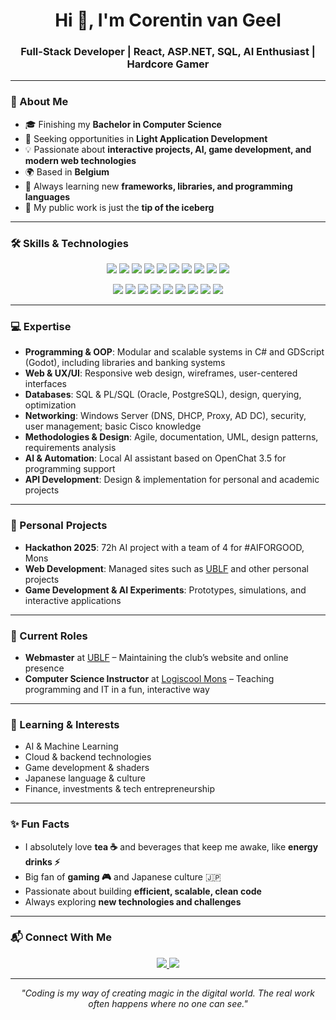 <!-- ========================== -->
<!-- WATSUKI - GITHUB PROFILE README -->
<!-- ========================== -->

<h1 align="center">Hi 👋, I'm Corentin van Geel</h1>
<h3 align="center">Full-Stack Developer | React, ASP.NET, SQL, AI Enthusiast | Hardcore Gamer</h3>

---

### 🚀 About Me
- 🎓 Finishing my **Bachelor in Computer Science**  
- 💼 Seeking opportunities in **Light Application Development**  
- 💡 Passionate about **interactive projects, AI, game development, and modern web technologies**  
- 🌍 Based in **Belgium**  
- 🌱 Always learning new **frameworks, libraries, and programming languages**  
- 🔗 My public work is just the **tip of the iceberg**  

---

### 🛠️ Skills & Technologies

<p align="center">
  <!-- Languages -->
  <img src="https://img.shields.io/badge/C-239120?style=for-the-badge&logo=c&logoColor=white" />
  <img src="https://img.shields.io/badge/C%23-239120?style=for-the-badge&logo=c-sharp&logoColor=white" />
  <img src="https://img.shields.io/badge/JavaScript-F7DF1E?style=for-the-badge&logo=javascript&logoColor=black" />
  <img src="https://img.shields.io/badge/Python-3776AB?style=for-the-badge&logo=python&logoColor=white" />
  <img src="https://img.shields.io/badge/HTML-E34F26?style=for-the-badge&logo=html5&logoColor=white" />
  <img src="https://img.shields.io/badge/CSS-1572B6?style=for-the-badge&logo=css3&logoColor=white" />
  <img src="https://img.shields.io/badge/PHP-777BB4?style=for-the-badge&logo=php&logoColor=white" />
  <img src="https://img.shields.io/badge/SQL-00758F?style=for-the-badge&logo=postgresql&logoColor=white" />
  <img src="https://img.shields.io/badge/Java-007396?style=for-the-badge&logo=java&logoColor=white" />
  <img src="https://img.shields.io/badge/Git-F05032?style=for-the-badge&logo=git&logoColor=white" />
</p>

<p align="center">
  <!-- Frameworks & Tools -->
  <img src="https://img.shields.io/badge/React-61DAFB?style=for-the-badge&logo=react&logoColor=black" />
  <img src="https://img.shields.io/badge/.NET-512BD4?style=for-the-badge&logo=dot-net&logoColor=white" />
  <img src="https://img.shields.io/badge/Blazor-512BD4?style=for-the-badge&logo=dot-net&logoColor=white" />
  <img src="https://img.shields.io/badge/MVC-FF6C37?style=for-the-badge&logoColor=white" />
  <img src="https://img.shields.io/badge/Flask-000000?style=for-the-badge&logo=flask&logoColor=white" />
  <img src="https://img.shields.io/badge/Bootstrap-7952B3?style=for-the-badge&logo=bootstrap&logoColor=white" />
  <img src="https://img.shields.io/badge/Godot-478CBF?style=for-the-badge&logo=godot-engine&logoColor=white" />
  <img src="https://img.shields.io/badge/Excel-217346?style=for-the-badge&logo=microsoft-excel&logoColor=white" />
  <img src="https://img.shields.io/badge/Tinkercad-F78F1E?style=for-the-badge&logo=tinkercad&logoColor=white" />
</p>

---

### 💻 Expertise
- **Programming & OOP**: Modular and scalable systems in C# and GDScript (Godot), including libraries and banking systems  
- **Web & UX/UI**: Responsive web design, wireframes, user-centered interfaces  
- **Databases**: SQL & PL/SQL (Oracle, PostgreSQL), design, querying, optimization  
- **Networking**: Windows Server (DNS, DHCP, Proxy, AD DC), security, user management; basic Cisco knowledge  
- **Methodologies & Design**: Agile, documentation, UML, design patterns, requirements analysis  
- **AI & Automation**: Local AI assistant based on OpenChat 3.5 for programming support  
- **API Development**: Design & implementation for personal and academic projects  

---

### 📂 Personal Projects
- **Hackathon 2025**: 72h AI project with a team of 4 for #AIFORGOOD, Mons  
- **Web Development**: Managed sites such as [UBLF](https://ublf.kalisport.com) and other personal projects  
- **Game Development & AI Experiments**: Prototypes, simulations, and interactive applications  

---

### 💼 Current Roles
- **Webmaster** at [UBLF](https://ublf.kalisport.com) – Maintaining the club’s website and online presence  
- **Computer Science Instructor** at [Logiscool Mons](https://www.logiscool.com/be/locations/mons) – Teaching programming and IT in a fun, interactive way  

---

### 🌱 Learning & Interests
- AI & Machine Learning  
- Cloud & backend technologies  
- Game development & shaders  
- Japanese language & culture  
- Finance, investments & tech entrepreneurship  

---

### ✨ Fun Facts
- I absolutely love **tea ☕** and beverages that keep me awake, like **energy drinks ⚡**  
- Big fan of **gaming 🎮** and Japanese culture 🇯🇵  
- Passionate about building **efficient, scalable, clean code**  
- Always exploring **new technologies and challenges**  

---

### 📬 Connect With Me
<p align="center">
  <a href="https://www.linkedin.com/in/corentin-van-geel-96b059252/" target="_blank">
    <img src="https://img.shields.io/badge/LinkedIn-0A66C2?style=for-the-badge&logo=linkedin&logoColor=white" />
  </a>
  <a href="mailto:corentin.vangeel@gmail.com">
    <img src="https://img.shields.io/badge/Email-D14836?style=for-the-badge&logo=gmail&logoColor=white" />
  </a>
</p>

---

<p align="center">
  <i>"Coding is my way of creating magic in the digital world. The real work often happens where no one can see."</i>
</p>

